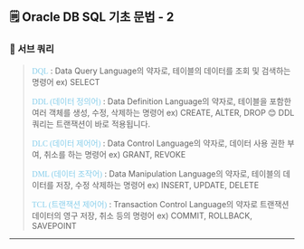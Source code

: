 ## 🗒️ Oracle DB SQL 기초 문법 - 2

### 🎈 서브 쿼리




> <span style="font-family:Papyrus; color:skyblue">DQL</span> : Data Query Language의 약자로, 테이블의 데이터를 조회 및 검색하는 명령어 ex) SELECT
>
> <span style="font-family:Papyrus; color:skyblue">DDL (데이터 정의어)</span> : Data Definition Language의 약자로, 테이블을 포함한 여러 객체를 생성, 수정, 삭제하는 명령어 ex) CREATE, ALTER, DROP
> 😊 DDL 쿼리는 트랜잭션이 바로 적용됩니다.
>
> <span style="font-family:Papyrus; color:skyblue">DLC (데이터 제어어)</span> : Data Control Language의 약자로, 데이터 사용 권한 부여, 취소를 하는 명령어 ex) GRANT, REVOKE
>
> <span style="font-family:Papyrus; color:skyblue">DML (데이터 조작어)</span> : Data Manipulation Language의 약자로, 테이블의 데이터를 저장, 수정 삭제하는 명령어 ex) INSERT, UPDATE, DELETE
>
> <span style="font-family:Papyrus; color:skyblue">TCL (트랜잭션 제어어)</span> : Transaction Control Language의 약자로 트랜잭션 데이터의 영구 저장, 취소 등의 명령어 ex) COMMIT, ROLLBACK, SAVEPOINT

---